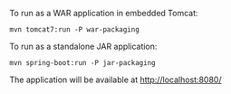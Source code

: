 To run as a WAR application in embedded Tomcat:
```
mvn tomcat7:run -P war-packaging
```

To run as a standalone JAR application:
```
mvn spring-boot:run -P jar-packaging
```

The application will be available at [http://localhost:8080/](http://localhost:8080/)
